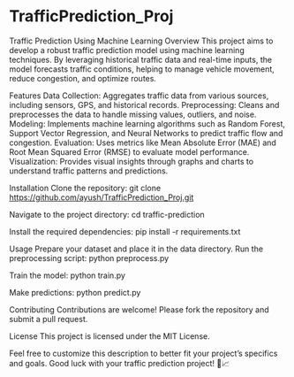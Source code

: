 # TrafficPrediction_Proj
Traffic Prediction Using Machine Learning
Overview
This project aims to develop a robust traffic prediction model using machine learning techniques. By leveraging historical traffic data and real-time inputs, the model forecasts traffic conditions, helping to manage vehicle movement, reduce congestion, and optimize routes.

Features
Data Collection: Aggregates traffic data from various sources, including sensors, GPS, and historical records.
Preprocessing: Cleans and preprocesses the data to handle missing values, outliers, and noise.
Modeling: Implements machine learning algorithms such as Random Forest, Support Vector Regression, and Neural Networks to predict traffic flow and congestion.
Evaluation: Uses metrics like Mean Absolute Error (MAE) and Root Mean Squared Error (RMSE) to evaluate model performance.
Visualization: Provides visual insights through graphs and charts to understand traffic patterns and predictions.

Installation
Clone the repository:
git clone https://github.com/ayush/TrafficPrediction_Proj.git

Navigate to the project directory:
cd traffic-prediction

Install the required dependencies:
pip install -r requirements.txt

Usage
Prepare your dataset and place it in the data directory.
Run the preprocessing script:
python preprocess.py

Train the model:
python train.py

Make predictions:
python predict.py

Contributing
Contributions are welcome! Please fork the repository and submit a pull request.

License
This project is licensed under the MIT License.

Feel free to customize this description to better fit your project’s specifics and goals. Good luck with your traffic prediction project! 🚗📈

